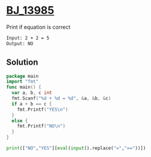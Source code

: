 # [BJ_13985](https://acmicpc.net/problem/13985)

Print if equation is correct

```txt
Input: 2 + 2 = 5
Output: NO
```

## Solution

```go
package main
import "fmt"
func main() {
  var a, b, c int
  fmt.Scanf("%d + %d = %d", &a, &b, &c)
  if a + b == c {
    fmt.Printf("YES\n")
  }
  else {
    fmt.Printf("NO\n")
  }
}
```

```py
print(["NO","YES"][eval(input().replace("=","=="))])
```
